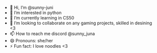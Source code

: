 - 👋 Hi, I’m @sunny-juni
- 👀 I’m interested in python
- 🌱 I’m currently learning in CS50
- 💞️ I’m looking to collaborate on any gaming projects, skilled in desining <3
- 📫 How to reach me discord @sunny_juna
- 😄 Pronouns: she/her
- ⚡ Fun fact: I love noodles <3

<!---
sunny-juni/sunny-juni is a ✨ special ✨ repository because its `README.md` (this file) appears on your GitHub profile.
You can click the Preview link to take a look at your changes.
--->
